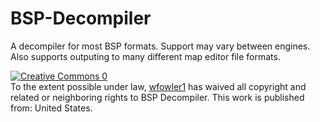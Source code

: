 # BSP-Decompiler
A decompiler for most BSP formats. Support may vary between engines. Also supports outputing to many different map editor file formats.

<a href="http://creativecommons.org/publicdomain/zero/1.0/" rel="license"><img src="https://licensebuttons.net/p/zero/1.0/88x31.png" alt="Creative Commons 0" /></a><br>
To the extent possible under law, <a href="https://github.com/wfowler1">wfowler1</a> has waived all copyright and related or neighboring rights to BSP Decompiler. This work is published from: United States.